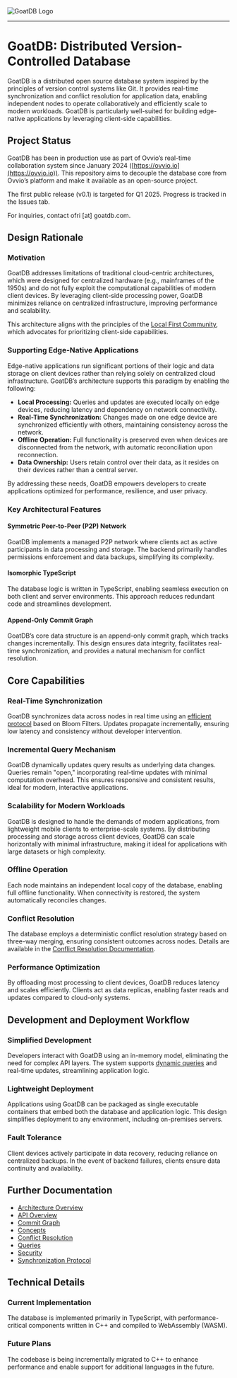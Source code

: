 <picture>
  <source media="(prefers-color-scheme: dark)" srcset="https://github.com/user-attachments/assets/4975e49c-e73c-435e-8e10-97adc2c0aaeb">
  <source media="(prefers-color-scheme: light)" srcset="https://github.com/user-attachments/assets/270caf47-3ed8-49d4-b3b9-74a51bd2d6c0">
  <img alt="GoatDB Logo" src="https://github.com/user-attachments/assets/270caf47-3ed8-49d4-b3b9-74a51bd2d6c0">
</picture>

---

# GoatDB: Distributed Version-Controlled Database

GoatDB is a distributed open source database system inspired by the principles of version control systems like Git. It provides real-time synchronization and conflict resolution for application data, enabling independent nodes to operate collaboratively and efficiently scale to modern workloads. GoatDB is particularly well-suited for building edge-native applications by leveraging client-side capabilities.

## Project Status

GoatDB has been in production use as part of Ovvio’s real-time collaboration system since January 2024 ([https://ovvio.io](https://ovvio.io)). This repository aims to decouple the database core from Ovvio’s platform and make it available as an open-source project.

The first public release (v0.1) is targeted for Q1 2025. Progress is tracked in the Issues tab.

For inquiries, contact ofri [at] goatdb.com.

## Design Rationale

### Motivation

GoatDB addresses limitations of traditional cloud-centric architectures, which were designed for centralized hardware (e.g., mainframes of the 1950s) and do not fully exploit the computational capabilities of modern client devices. By leveraging client-side processing power, GoatDB minimizes reliance on centralized infrastructure, improving performance and scalability.

This architecture aligns with the principles of the [Local First Community](https://localfirstweb.dev/), which advocates for prioritizing client-side capabilities.

### Supporting Edge-Native Applications

Edge-native applications run significant portions of their logic and data storage on client devices rather than relying solely on centralized cloud infrastructure. GoatDB’s architecture supports this paradigm by enabling the following:

- **Local Processing:** Queries and updates are executed locally on edge devices, reducing latency and dependency on network connectivity.
- **Real-Time Synchronization:** Changes made on one edge device are synchronized efficiently with others, maintaining consistency across the network.
- **Offline Operation:** Full functionality is preserved even when devices are disconnected from the network, with automatic reconciliation upon reconnection.
- **Data Ownership:** Users retain control over their data, as it resides on their devices rather than a central server.

By addressing these needs, GoatDB empowers developers to create applications optimized for performance, resilience, and user privacy.

### Key Architectural Features

#### Symmetric Peer-to-Peer (P2P) Network

GoatDB implements a managed P2P network where clients act as active participants in data processing and storage. The backend primarily handles permissions enforcement and data backups, simplifying its complexity.

#### Isomorphic TypeScript

The database logic is written in TypeScript, enabling seamless execution on both client and server environments. This approach reduces redundant code and streamlines development.

#### Append-Only Commit Graph

GoatDB’s core data structure is an append-only commit graph, which tracks changes incrementally. This design ensures data integrity, facilitates real-time synchronization, and provides a natural mechanism for conflict resolution.

## Core Capabilities

### Real-Time Synchronization

GoatDB synchronizes data across nodes in real time using an [efficient protocol](docs/sync.md) based on Bloom Filters. Updates propagate incrementally, ensuring low latency and consistency without developer intervention.

### Incremental Query Mechanism

GoatDB dynamically updates query results as underlying data changes. Queries remain "open," incorporating real-time updates with minimal computation overhead. This ensures responsive and consistent results, ideal for modern, interactive applications.

### Scalability for Modern Workloads

GoatDB is designed to handle the demands of modern applications, from lightweight mobile clients to enterprise-scale systems. By distributing processing and storage across client devices, GoatDB can scale horizontally with minimal infrastructure, making it ideal for applications with large datasets or high complexity.

### Offline Operation

Each node maintains an independent local copy of the database, enabling full offline functionality. When connectivity is restored, the system automatically reconciles changes.

### Conflict Resolution

The database employs a deterministic conflict resolution strategy based on three-way merging, ensuring consistent outcomes across nodes. Details are available in the [Conflict Resolution Documentation](docs/conflict-resolution.md).

### Performance Optimization

By offloading most processing to client devices, GoatDB reduces latency and scales efficiently. Clients act as data replicas, enabling faster reads and updates compared to cloud-only systems.

## Development and Deployment Workflow

### Simplified Development

Developers interact with GoatDB using an in-memory model, eliminating the need for complex API layers. The system supports [dynamic queries](docs/query.md) and real-time updates, streamlining application logic.

### Lightweight Deployment

Applications using GoatDB can be packaged as single executable containers that embed both the database and application logic. This design simplifies deployment to any environment, including on-premises servers.

### Fault Tolerance

Client devices actively participate in data recovery, reducing reliance on centralized backups. In the event of backend failures, clients ensure data continuity and availability.

## Further Documentation

- [Architecture Overview](docs/architecture.md)
- [API Overview](docs/api.md)
- [Commit Graph](docs/commit-graph.md)
- [Concepts](docs/concepts.md)
- [Conflict Resolution](docs/conflict-resolution.md)
- [Queries](docs/query.md)
- [Security](docs/security.md)
- [Synchronization Protocol](docs/sync.md)

## Technical Details

### Current Implementation

The database is implemented primarily in TypeScript, with performance-critical components written in C++ and compiled to WebAssembly (WASM).

### Future Plans

The codebase is being incrementally migrated to C++ to enhance performance and enable support for additional languages in the future.
